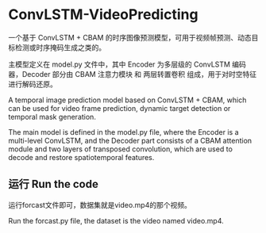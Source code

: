 # ConvLSTM-VideoPredicting

一个基于 ConvLSTM + CBAM 的时序图像预测模型，可用于视频帧预测、动态目标检测或时序掩码生成之类的。

主模型定义在 model.py 文件中，其中 Encoder 为多层级的 ConvLSTM 编码器，Decoder 部分由 CBAM 注意力模块 和 两层转置卷积 组成，用于对时空特征进行解码还原。

A temporal image prediction model based on ConvLSTM + CBAM, which can be used for video frame prediction, dynamic target detection or temporal mask generation.

The main model is defined in the model.py file, where the Encoder is a multi-level ConvLSTM, and the Decoder part consists of a CBAM attention module and two layers of transposed convolution, which are used to decode and restore spatiotemporal features.

## 运行 Run the code

运行forcast文件即可，数据集就是video.mp4的那个视频。

Run the forcast.py file, the dataset is the video named video.mp4.